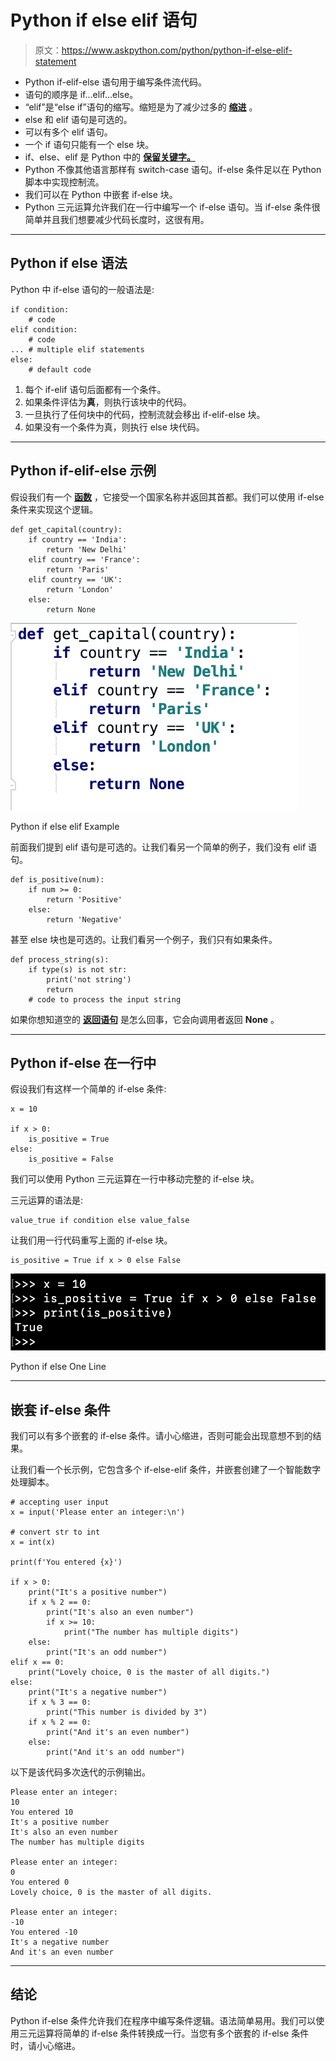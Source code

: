 # Python if else elif 语句

> 原文：<https://www.askpython.com/python/python-if-else-elif-statement>

*   Python if-elif-else 语句用于编写条件流代码。
*   语句的顺序是 if…elif…else。
*   “elif”是“else if”语句的缩写。缩短是为了减少过多的 [**缩进**](https://www.askpython.com/python/python-indentation) 。
*   else 和 elif 语句是可选的。
*   可以有多个 elif 语句。
*   一个 if 语句只能有一个 else 块。
*   if、else、elif 是 Python 中的 **[保留关键字。](https://www.askpython.com/python/python-keywords)**
*   Python 不像其他语言那样有 switch-case 语句。if-else 条件足以在 Python 脚本中实现控制流。
*   我们可以在 Python 中嵌套 if-else 块。
*   Python 三元运算允许我们在一行中编写一个 if-else 语句。当 if-else 条件很简单并且我们想要减少代码长度时，这很有用。

* * *

## Python if else 语法

Python 中 if-else 语句的一般语法是:

```
if condition:
    # code
elif condition:
    # code
... # multiple elif statements
else:
    # default code

```

1.  每个 if-elif 语句后面都有一个条件。
2.  如果条件评估为**真**，则执行该块中的代码。
3.  一旦执行了任何块中的代码，控制流就会移出 if-elif-else 块。
4.  如果没有一个条件为真，则执行 else 块代码。

* * *

## Python if-elif-else 示例

假设我们有一个 [**函数**](https://www.askpython.com/python/python-functions) ，它接受一个国家名称并返回其首都。我们可以使用 if-else 条件来实现这个逻辑。

```
def get_capital(country):
    if country == 'India':
        return 'New Delhi'
    elif country == 'France':
        return 'Paris'
    elif country == 'UK':
        return 'London'
    else:
        return None

```

![Python If Else Elif Example](img/edb1b9772b0681f836bba3b7db38f810.png)

Python if else elif Example

前面我们提到 elif 语句是可选的。让我们看另一个简单的例子，我们没有 elif 语句。

```
def is_positive(num):
    if num >= 0:
        return 'Positive'
    else:
        return 'Negative'

```

甚至 else 块也是可选的。让我们看另一个例子，我们只有如果条件。

```
def process_string(s):
    if type(s) is not str:
        print('not string')
        return
    # code to process the input string

```

如果你想知道空的 **[返回语句](https://www.askpython.com/python/python-return-statement)** 是怎么回事，它会向调用者返回 **None** 。

* * *

## Python if-else 在一行中

假设我们有这样一个简单的 if-else 条件:

```
x = 10

if x > 0:
    is_positive = True
else:
    is_positive = False

```

我们可以使用 Python 三元运算在一行中移动完整的 if-else 块。

三元运算的语法是:

```
value_true if condition else value_false

```

让我们用一行代码重写上面的 if-else 块。

```
is_positive = True if x > 0 else False

```

![Python If Else One Line](img/13e04d047d16652eca38ae683f830070.png)

Python if else One Line

* * *

## 嵌套 if-else 条件

我们可以有多个嵌套的 if-else 条件。请小心缩进，否则可能会出现意想不到的结果。

让我们看一个长示例，它包含多个 if-else-elif 条件，并嵌套创建了一个智能数字处理脚本。

```
# accepting user input
x = input('Please enter an integer:\n')

# convert str to int
x = int(x)

print(f'You entered {x}')

if x > 0:
    print("It's a positive number")
    if x % 2 == 0:
        print("It's also an even number")
        if x >= 10:
            print("The number has multiple digits")
    else:
        print("It's an odd number")
elif x == 0:
    print("Lovely choice, 0 is the master of all digits.")
else:
    print("It's a negative number")
    if x % 3 == 0:
        print("This number is divided by 3")
    if x % 2 == 0:
        print("And it's an even number")
    else:
        print("And it's an odd number")

```

以下是该代码多次迭代的示例输出。

```
Please enter an integer:
10
You entered 10
It's a positive number
It's also an even number
The number has multiple digits

Please enter an integer:
0
You entered 0
Lovely choice, 0 is the master of all digits.

Please enter an integer:
-10
You entered -10
It's a negative number
And it's an even number

```

* * *

## 结论

Python if-else 条件允许我们在程序中编写条件逻辑。语法简单易用。我们可以使用三元运算将简单的 if-else 条件转换成一行。当您有多个嵌套的 if-else 条件时，请小心缩进。